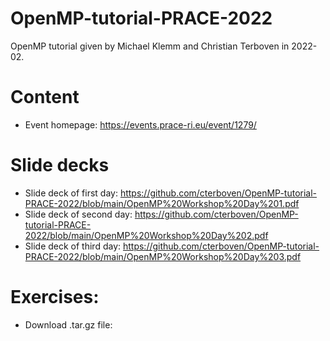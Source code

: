 # OpenMP-tutorial-PRACE-2022
OpenMP tutorial given by Michael Klemm and Christian Terboven in 2022-02.

# Content
* Event homepage: https://events.prace-ri.eu/event/1279/

# Slide decks
* Slide deck of first day: https://github.com/cterboven/OpenMP-tutorial-PRACE-2022/blob/main/OpenMP%20Workshop%20Day%201.pdf
* Slide deck of second day: https://github.com/cterboven/OpenMP-tutorial-PRACE-2022/blob/main/OpenMP%20Workshop%20Day%202.pdf
* Slide deck of third day: https://github.com/cterboven/OpenMP-tutorial-PRACE-2022/blob/main/OpenMP%20Workshop%20Day%203.pdf

# Exercises:
* Download .tar.gz file: 
